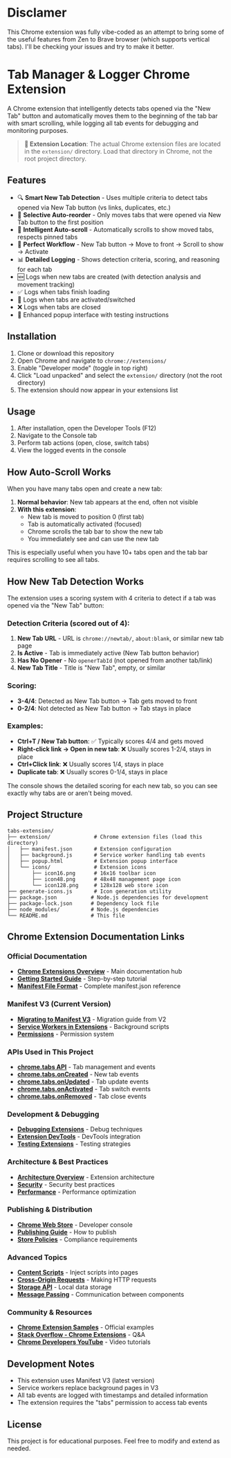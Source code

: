 # Disclamer

This Chrome extension was fully vibe-coded as an attempt to bring some of the useful features from Zen to Brave browser (which supports vertical tabs). I'll be checking your issues and try to make it better.

# Tab Manager & Logger Chrome Extension

A Chrome extension that intelligently detects tabs opened via the "New Tab" button and automatically moves them to the beginning of the tab bar with smart scrolling, while logging all tab events for debugging and monitoring purposes.

> **📁 Extension Location**: The actual Chrome extension files are located in the `extension/` directory. Load that directory in Chrome, not the root project directory.

## Features

- 🔍 **Smart New Tab Detection** - Uses multiple criteria to detect tabs opened via New Tab button (vs links, duplicates, etc.)
- 📌 **Selective Auto-reorder** - Only moves tabs that were opened via New Tab button to the first position
- 🚀 **Intelligent Auto-scroll** - Automatically scrolls to show moved tabs, respects pinned tabs
- 🎯 **Perfect Workflow** - New Tab button → Move to front → Scroll to show → Activate
- 📊 **Detailed Logging** - Shows detection criteria, scoring, and reasoning for each tab
- 🆕 Logs when new tabs are created (with detection analysis and movement tracking)
- ✅ Logs when tabs finish loading
- 🔄 Logs when tabs are activated/switched  
- ❌ Logs when tabs are closed
- 🎨 Enhanced popup interface with testing instructions

## Installation

1. Clone or download this repository
2. Open Chrome and navigate to `chrome://extensions/`
3. Enable "Developer mode" (toggle in top right)
4. Click "Load unpacked" and select the `extension/` directory (not the root directory)
5. The extension should now appear in your extensions list

## Usage

1. After installation, open the Developer Tools (F12)
2. Navigate to the Console tab
3. Perform tab actions (open, close, switch tabs)
4. View the logged events in the console

## How Auto-Scroll Works

When you have many tabs open and create a new tab:

1. **Normal behavior**: New tab appears at the end, often not visible
2. **With this extension**: 
   - New tab is moved to position 0 (first tab)
   - Tab is automatically activated (focused)
   - Chrome scrolls the tab bar to show the new tab
   - You immediately see and can use the new tab

This is especially useful when you have 10+ tabs open and the tab bar requires scrolling to see all tabs.

## How New Tab Detection Works

The extension uses a scoring system with 4 criteria to detect if a tab was opened via the "New Tab" button:

### Detection Criteria (scored out of 4):

1. **New Tab URL** - URL is `chrome://newtab/`, `about:blank`, or similar new tab page
2. **Is Active** - Tab is immediately active (New Tab button behavior) 
3. **Has No Opener** - No `openerTabId` (not opened from another tab/link)
4. **New Tab Title** - Title is "New Tab", empty, or similar

### Scoring:
- **3-4/4**: Detected as New Tab button → Tab gets moved to front
- **0-2/4**: Not detected as New Tab button → Tab stays in place

### Examples:
- **Ctrl+T / New Tab button**: ✅ Typically scores 4/4 and gets moved
- **Right-click link → Open in new tab**: ❌ Usually scores 1-2/4, stays in place
- **Ctrl+Click link**: ❌ Usually scores 1/4, stays in place
- **Duplicate tab**: ❌ Usually scores 0-1/4, stays in place

The console shows the detailed scoring for each new tab, so you can see exactly why tabs are or aren't being moved.

## Project Structure

```
tabs-extension/
├── extension/              # Chrome extension files (load this directory)
│   ├── manifest.json       # Extension configuration
│   ├── background.js       # Service worker handling tab events
│   ├── popup.html          # Extension popup interface
│   └── icons/              # Extension icons
│       ├── icon16.png      # 16x16 toolbar icon
│       ├── icon48.png      # 48x48 management page icon
│       └── icon128.png     # 128x128 web store icon
├── generate-icons.js       # Icon generation utility
├── package.json           # Node.js dependencies for development
├── package-lock.json      # Dependency lock file
├── node_modules/          # Node.js dependencies
└── README.md              # This file
```

## Chrome Extension Documentation Links

### Official Documentation
- **[Chrome Extensions Overview](https://developer.chrome.com/docs/extensions/)** - Main documentation hub
- **[Getting Started Guide](https://developer.chrome.com/docs/extensions/mv3/getstarted/)** - Step-by-step tutorial
- **[Manifest File Format](https://developer.chrome.com/docs/extensions/mv3/manifest/)** - Complete manifest.json reference

### Manifest V3 (Current Version)
- **[Migrating to Manifest V3](https://developer.chrome.com/docs/extensions/migrating/)** - Migration guide from V2
- **[Service Workers in Extensions](https://developer.chrome.com/docs/extensions/mv3/service_workers/)** - Background scripts
- **[Permissions](https://developer.chrome.com/docs/extensions/mv3/declare_permissions/)** - Permission system

### APIs Used in This Project
- **[chrome.tabs API](https://developer.chrome.com/docs/extensions/reference/tabs/)** - Tab management and events
- **[chrome.tabs.onCreated](https://developer.chrome.com/docs/extensions/reference/tabs/#event-onCreated)** - New tab events
- **[chrome.tabs.onUpdated](https://developer.chrome.com/docs/extensions/reference/tabs/#event-onUpdated)** - Tab update events
- **[chrome.tabs.onActivated](https://developer.chrome.com/docs/extensions/reference/tabs/#event-onActivated)** - Tab switch events
- **[chrome.tabs.onRemoved](https://developer.chrome.com/docs/extensions/reference/tabs/#event-onRemoved)** - Tab close events

### Development & Debugging
- **[Debugging Extensions](https://developer.chrome.com/docs/extensions/mv3/tut_debugging/)** - Debug techniques
- **[Extension DevTools](https://developer.chrome.com/docs/extensions/how-to/devtools/extend-devtools/)** - DevTools integration
- **[Testing Extensions](https://developer.chrome.com/docs/extensions/mv3/test/)** - Testing strategies

### Architecture & Best Practices
- **[Architecture Overview](https://developer.chrome.com/docs/extensions/mv3/architecture-overview/)** - Extension architecture
- **[Security](https://developer.chrome.com/docs/extensions/mv3/security/)** - Security best practices
- **[Performance](https://developer.chrome.com/docs/extensions/mv3/performance/)** - Performance optimization

### Publishing & Distribution
- **[Chrome Web Store](https://chrome.google.com/webstore/devconsole/)** - Developer console
- **[Publishing Guide](https://developer.chrome.com/docs/webstore/publish/)** - How to publish
- **[Store Policies](https://developer.chrome.com/docs/webstore/program-policies/)** - Compliance requirements

### Advanced Topics
- **[Content Scripts](https://developer.chrome.com/docs/extensions/mv3/content_scripts/)** - Inject scripts into pages
- **[Cross-Origin Requests](https://developer.chrome.com/docs/extensions/mv3/xhr/)** - Making HTTP requests
- **[Storage API](https://developer.chrome.com/docs/extensions/reference/storage/)** - Local data storage
- **[Message Passing](https://developer.chrome.com/docs/extensions/mv3/messaging/)** - Communication between components

### Community & Resources
- **[Chrome Extension Samples](https://github.com/GoogleChrome/chrome-extensions-samples)** - Official examples
- **[Stack Overflow - Chrome Extensions](https://stackoverflow.com/questions/tagged/google-chrome-extension)** - Q&A
- **[Chrome Developers YouTube](https://www.youtube.com/c/GoogleChromeDevelopers)** - Video tutorials

## Development Notes

- This extension uses Manifest V3 (latest version)
- Service workers replace background pages in V3
- All tab events are logged with timestamps and detailed information
- The extension requires the "tabs" permission to access tab events

## License

This project is for educational purposes. Feel free to modify and extend as needed.
